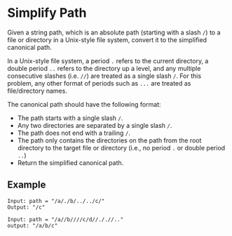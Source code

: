 # Simplify Path

Given a string path, which is an absolute path (starting with a slash `/`) to a file or directory in a Unix-style file system, convert it to the simplified canonical path.

In a Unix-style file system, a period `.` refers to the current directory, a double period `..` refers to the directory up a level, and any multiple consecutive slashes (i.e. `//`) are treated as a single slash `/`. 
For this problem, any other format of periods such as `...` are treated as file/directory names.

The canonical path should have the following format:

- The path starts with a single slash `/`.
- Any two directories are separated by a single slash `/`.
- The path does not end with a trailing `/`.
- The path only contains the directories on the path from the root directory to the target file or directory (i.e., no period `.` or double period `..`)
- Return the simplified canonical path.


## Example
```
Input: path = "/a/./b/../../c/"
Output: "/c"

Input: path = "/a//b////c/d//././/.."
output: "/a/b/c"

```
